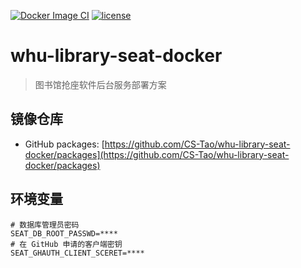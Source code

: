 [![Docker Image CI](https://github.com/CS-Tao/whu-library-seat-docker/workflows/Docker%20Image%20CI/badge.svg)](https://github.com/CS-Tao/whu-library-seat-docker/actions)
[![license](https://img.shields.io/badge/license-MIT-orange.svg)](https://opensource.org/licenses/MIT)
# whu-library-seat-docker

> 图书馆抢座软件后台服务部署方案

## 镜像仓库

- GitHub packages: [https://github.com/CS-Tao/whu-library-seat-docker/packages](https://github.com/CS-Tao/whu-library-seat-docker/packages)

## 环境变量

```
# 数据库管理员密码
SEAT_DB_ROOT_PASSWD=****
# 在 GitHub 申请的客户端密钥
SEAT_GHAUTH_CLIENT_SCERET=****
```
